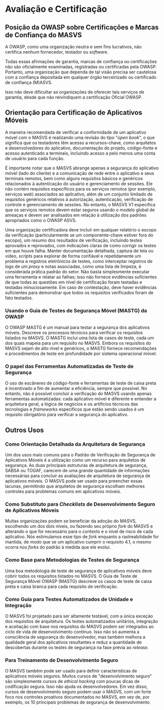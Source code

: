 # Avaliação e Certificação

## Posição da OWASP sobre Certificações e Marcas de Confiança do MASVS

A OWASP, como uma organização neutra e sem fins lucrativos, não certifica nenhum fornecedor, testador ou _software_.

Todas essas afirmações de garantia, marcas de confiança ou certificações não são oficialmente examinadas, registradas ou certificadas pela OWASP. Portanto, uma organização que dependa de tal visão precisa ser cautelosa com a confiança depositada em qualquer órgão terceirizado ou certificado de confiança (M)ASVS.

Isso não deve dificultar as organizações de oferecer tais serviços de garantia, desde que não reivindiquem a certificação Oficial OWASP.

## Orientação para Certificação de Aplicativos Móveis

A maneira recomendada de verificar a conformidade de um aplicativo móvel com o MASVS é realizando uma revisão do tipo "_open book_", o que significa que os testadores têm acesso a recursos-chave, como arquitetos e desenvolvedores do aplicativo, documentação do projeto, código-fonte e acesso autenticado a terminais, incluindo acesso a pelo menos uma conta de usuário para cada função.

É importante notar que o MASVS abrange apenas a segurança do aplicativo móvel (lado do cliente) e a comunicação de rede entre o aplicativo e seus terminais remotos, bem como alguns requisitos básicos e genéricos relacionados à autenticação do usuário e gerenciamento de sessões. Ele não contém requisitos específicos para os serviços remotos (por exemplo, serviços _web_) associados ao aplicativo, além de um conjunto limitado de requisitos genéricos relativos à autorização, autenticação, verificação de controle e gerenciamento de sessões. No entanto, o MASVS V1 especifica que os serviços remotos devem estar seguros usando o modelo global de ameaças e devem ser analisados em relação à utilização dos padrões apropriados como o OWASP ASVS.

Uma organização certificadora deve incluir em qualquer relatório o escopo da verificação (particularmente se um componente-chave estiver fora do escopo), um resumo dos resultados de verificação, incluindo testes aprovados e reprovados, com indicações claras de como corrigir os testes em que houve falha. Manter documentação detalhada, captura de tela ou vídeo, _scripts_ para explorar de forma confiável e repetidamente um problema e registros eletrônicos de testes, como interceptar registros de _logs_ de um _proxy_ e notas associadas, como uma lista de limpeza, é considerada prática padrão do setor. Não basta simplesmente executar uma ferramenta e relatar as falhas; isso não fornece evidências suficientes de que todas as questões em nível de certificação foram testadas e testadas minuciosamente. Em caso de contestação, deve haver evidências suficientes para demonstrar que todos os requisitos verificados foram de fato testados.

<!-- \pagebreak -->

### Usando o Guia de Testes de Segurança Móvel (MASTG) da OWASP

O OWASP MASTG é um manual para testar a segurança dos aplicativos móveis. Descreve os processos técnicos para verificar os requisitos listados no MASVS. O MASTG inclui uma lista de casos de teste, cada um dos quais mapeia para um requisito no MASVS. Embora os requisitos do MASVS sejam de alto nível e genéricos, o MASTG fornece recomendações e procedimentos de teste em profundidade por sistema operacional móvel.

### O papel das Ferramentas Automatizadas de Teste de Segurança

O uso de escâneres de código-fonte e ferramentas de teste de caixa preta é incentivado a fim de aumentar a eficiência, sempre que possível. No entanto, não é possível concluir a verificação do MASVS usando apenas ferramentas automatizadas: cada aplicativo móvel é diferente e entender a arquitetura geral, a lógica de negócios e os artifícios técnicos das tecnologias e _frameworks_ específicos que estão sendo usados é um requisito obrigatório para verificar a segurança do aplicativo.

## Outros Usos

### Como Orientação Detalhada da Arquitetura de Segurança

Um dos usos mais comuns para o Padrão de Verificação de Segurança de Aplicativos Móveis é a utilização como um recurso para arquitetos de segurança. As duas principais estruturas de arquitetura de segurança, SABSA ou TOGAF, carecem de uma grande quantidade de informações necessárias para concluir as avaliações de arquitetura de segurança de aplicativos móveis. O MASVS pode ser usado para preencher essas lacunas, permitindo que arquitetos de segurança escolham melhores controles para problemas comuns em aplicativos móveis.

### Como Substituto para _Checklists_ de Desenvolvimento Seguro de Aplicativos Móveis

Muitas organizações podem se beneficiar da adoção do MASVS, escolhendo um dos dois níveis, ou fazendo seu próprio _fork_ do MASVS e alterando o que for necessário para o contexto e o nível de risco de cada aplicativo. Nós estimulamos esse tipo de _fork_ enquanto a rastreabilidade for mantida, de modo que se um aplicativo cumprir o requisito 4.1, o mesmo ocorra nos _forks_ do padrão à medida que ele evolui.

### Como Base para Metodologias de Testes de Segurança

Uma boa metodologia de teste de segurança de aplicativos móveis deve cobrir todos os requisitos listados no MASVS. O Guia de Teste de Segurança Móvel OWASP (MASTG) descreve os casos de teste de caixa preta e caixa branca para cada requisito de verificação.

### Como Guia para Testes Automatizados de Unidade e Integração

O MASVS foi projetado para ser altamente testável, com a única exceção dos requisitos de arquitetura. Os testes automatizados unitários, integração e aceitação com base nos requisitos do MASVS podem ser integrados ao ciclo de vida de desenvolvimento contínuo. Isso não só aumenta a consciência de segurança do desenvolvedor, mas também melhora a qualidade geral dos aplicativos resultantes e reduz a quantidade de descobertas durante os testes de segurança na fase prévia ao _release_.

### Para Treinamento de Desenvolvimento Seguro

O MASVS também pode ser usado para definir características de aplicativos móveis seguros. Muitos cursos de "desenvolvimento seguro" são simplesmente cursos de _ethical hacking_ com poucas dicas de codificação segura. Isso não ajuda os desenvolvedores. Em vez disso, cursos de desenvolvimento seguro podem usar o MASVS, com um forte foco nos controles proativos documentados no MASVS, em vez de, por exemplo, os 10 principais problemas de segurança de desenvolvimento.

